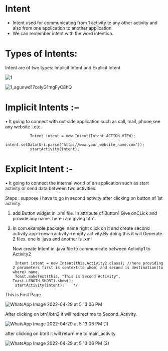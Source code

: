 # Intent

- Intent used for communicating from 1 activity to any other activity and also from one application to another application.          
- We can remember intent with the word intention.

# Types of Intents:
Intent are of two types: Implicit Intent  and Explicit Intent

![1](https://user-images.githubusercontent.com/101108540/173340161-91b258c9-4744-4dfb-bbd0-04e512805b6e.jpg)


![1_agunwd17ceIyG1mgFyC8hQ](https://user-images.githubusercontent.com/101108540/173342896-eb5ce8f3-8ade-4eb5-b170-a61c5f21ba3a.png)

# Implicit Intents :− 
   • It going to connect with out side application such as call, mail, phone,see any website ..etc.
   
               Intent intent = new Intent(Intent.ACTION_VIEW);
               intent.setData(Uri.parse("http://www.your_website_name.com"));
               startActivity(intent);

# Explicit Intent :-
   • It going to connect the internal world of an application such as start activity or send data between two activities.


Steps : suppose i have to go in second activity after clicking on button of 1st activity.

1. add Button widget in .xml file.
    In attribute of Button1 Give onCLick and provide any name. here i am giving btn1.
2. In com.example.package_name right click on it and create second activity app->new->activity->empty activity.By doing this it will Generate 2 files.
    one is .java and another is .xml
    
    Now create Intent in .java file to communicate between Activity1 to Activity2
        
        Intent intent = new Intent(this,Activity2.class); //here providing 2 parameters first is context(to whom) and second is destination(to where) name.
        Toast.makeText(this, "This is Second Activity", Toast.LENGTH_SHORT).show();
        startActivity(intent);    */




This is First Page


![WhatsApp Image 2022-04-29 at 5 13 06 PM](https://user-images.githubusercontent.com/101108540/165938263-e5cd4054-f8cf-4023-85ac-59037a73d809.jpeg)


After clicking on btn1/btn2 it will redirect me to Second_Activity.









![WhatsApp Image 2022-04-29 at 5 13 06 PM (1)](https://user-images.githubusercontent.com/101108540/165938414-feec3176-be5c-48ab-8298-27176621867b.jpeg)





after clicking on btn3 it will return me to main_activity.












![WhatsApp Image 2022-04-29 at 5 13 06 PM (2)](https://user-images.githubusercontent.com/101108540/165938510-8c10f466-1b9b-45f7-961b-25280c3188ef.jpeg)




